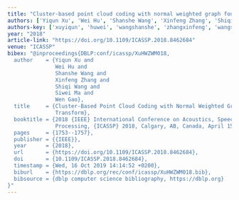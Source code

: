 ```yaml
---
title: "Cluster-based point cloud coding with normal weighted graph fourier transform"
authors: ['Yiqun Xu', 'Wei Hu', 'Shanshe Wang', 'Xinfeng Zhang', 'Shiqi Wang', 'Siwei Ma', 'Wen Gao 0001']
authors-key: ['xuyiqun', 'huwei', 'wangshanshe', 'zhangxinfeng', 'wangshiqi', 'masiwei', 'gaowen']
year: "2018"
article-link: "https://doi.org/10.1109/ICASSP.2018.8462684"
venue: "ICASSP"
bibex: "@inproceedings{DBLP:conf/icassp/XuHWZWM018,
  author    = {Yiqun Xu and
               Wei Hu and
               Shanshe Wang and
               Xinfeng Zhang and
               Shiqi Wang and
               Siwei Ma and
               Wen Gao},
  title     = {Cluster-Based Point Cloud Coding with Normal Weighted Graph Fourier
               Transform},
  booktitle = {2018 {IEEE} International Conference on Acoustics, Speech and Signal
               Processing, {ICASSP} 2018, Calgary, AB, Canada, April 15-20, 2018},
  pages     = {1753--1757},
  publisher = {{IEEE}},
  year      = {2018},
  url       = {https://doi.org/10.1109/ICASSP.2018.8462684},
  doi       = {10.1109/ICASSP.2018.8462684},
  timestamp = {Wed, 16 Oct 2019 14:14:52 +0200},
  biburl    = {https://dblp.org/rec/conf/icassp/XuHWZWM018.bib},
  bibsource = {dblp computer science bibliography, https://dblp.org}
}"
---
```

